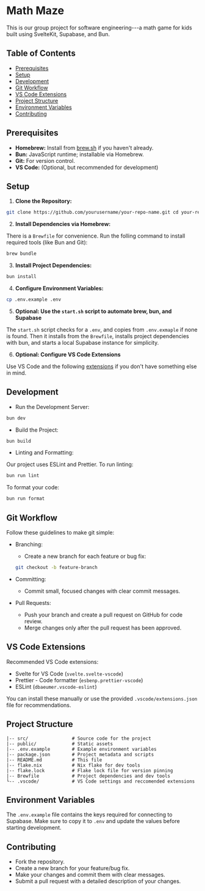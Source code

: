 # Math Maze

This is our group project for software engineering---a math game for kids built
using SvelteKit, Supabase, and Bun.

## Table of Contents

-   [Prerequisites](#prerequisites)
-   [Setup](#setup)
-   [Development](#development)
-   [Git Workflow](#git-workflow)
-   [VS Code Extensions](#vs-code-extensions)
-   [Project Structure](#project-structure)
-   [Environment Variables](#environment-variables)
-   [Contributing](#contributing)

## Prerequisites

-   **Homebrew:** Install from [brew.sh](https://brew.sh) if you haven't
    already.
-   **Bun:** JavaScript runtime; installable via Homebrew.
-   **Git:** For version control.
-   **VS Code:** (Optional, but recommended for development)

## Setup

1.  **Clone the Repository:**

``` bash
git clone https://github.com/yourusername/your-repo-name.git cd your-repo-name
```

2.  **Install Dependencies via Homebrew:**

There is a `Brewfile` for convenience. Run the folling command to install
required tools (like Bun and Git):

``` bash
brew bundle
```

3.  **Install Project Dependencies:**

``` bash
bun install
```

4.  **Configure Environment Variables:**

``` bash
cp .env.example .env
```

5.  **Optional: Use the `start.sh` script to automate brew, bun, and Supabase**

The `start.sh` script checks for a `.env`, and copies from `.env.exmaple` if
none is found. Then it installs from the `Brewfile`, installs project
dependencies with bun, and starts a local Supabase instance for simplicity.

6.  **Optional: Configure VS Code Extensions**

Use VS Code and the following [extensions](#vs-code-extensions) if you don't
have something else in mind.

## Development

-   Run the Development Server:

``` bash
bun dev
```

-   Build the Project:

``` bash
bun build
```

-   Linting and Formatting:

Our project uses ESLint and Prettier. To run linting:

``` bash
bun run lint
```

To format your code:

``` bash
bun run format
```

## Git Workflow

Follow these guidelines to make git simple:

-   Branching:
    -   Create a new branch for each feature or bug fix:

    ``` bash
    git checkout -b feature-branch
    ```
-   Committing:
    -   Commit small, focused changes with clear commit messages.
-   Pull Requests:
    -   Push your branch and create a pull request on GitHub for code review.
    -   Merge changes only after the pull request has been approved.

## VS Code Extensions

Recommended VS Code extensions:

-   Svelte for VS Code (`svelte.svelte-vscode`)
-   Prettier - Code formatter (`esbenp.prettier-vscode`)
-   ESLint (`dbaeumer.vscode-eslint`)

You can install these manually or use the provided `.vscode/extensions.json`
file for recommendations.

## Project Structure

    |-- src/                # Source code for the project
    |-- public/             # Static assets
    |-- .env.example        # Example environment variables
    |-- package.json        # Project metadata and scripts
    |-- README.md           # This file
    |-- flake.nix           # Nix flake for dev tools
    |-- flake.lock          # Flake lock file for version pinning
    |-- Brewfile            # Project dependencies and dev tools
    └-- .vscode/            # VS Code settings and reccomended extensions

## Environment Variables

The `.env.example` file contains the keys required for connecting to Supabase.
Make sure to copy it to `.env` and update the values before starting
development.

## Contributing

-   Fork the repository.
-   Create a new branch for your feature/bug fix.
-   Make your changes and commit them with clear messages.
-   Submit a pull request with a detailed description of your changes.
